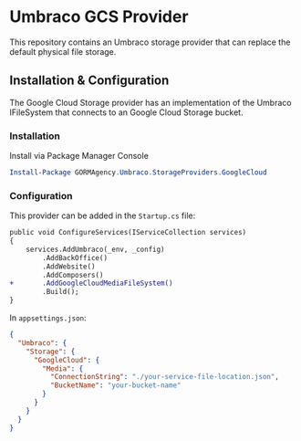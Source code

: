 # Umbraco GCS Provider
This repository contains an Umbraco storage provider that can replace the default physical file storage.

## Installation & Configuration
The Google Cloud Storage provider has an implementation of the Umbraco IFileSystem that connects to an Google Cloud Storage bucket.

### Installation

Install via Package Manager Console

```powershell
Install-Package GORMAgency.Umbraco.StorageProviders.GoogleCloud
```

### Configuration

This provider can be added in the `Startup.cs` file:
```diff
public void ConfigureServices(IServiceCollection services)
{
    services.AddUmbraco(_env, _config)
        .AddBackOffice()
        .AddWebsite()
        .AddComposers()
+       .AddGoogleCloudMediaFileSystem() 
        .Build();
}
```

In `appsettings.json`:
```json
{
  "Umbraco": {
    "Storage": {
      "GoogleCloud": {
        "Media": {
          "ConnectionString": "./your-service-file-location.json",
          "BucketName": "your-bucket-name"
        }
      }
    }
  }
}
```
